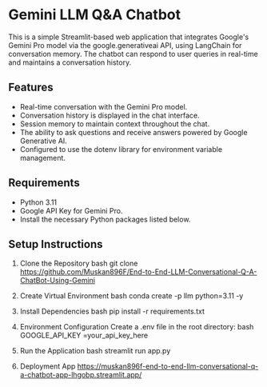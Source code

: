 # Gemini LLM Q&A Chatbot

This is a simple Streamlit-based web application that integrates Google's Gemini Pro model via the google.generativeai API, using LangChain for conversation memory. The chatbot can respond to user queries in real-time and maintains a conversation history.

## Features
- Real-time conversation with the Gemini Pro model.
- Conversation history is displayed in the chat interface.
- Session memory to maintain context throughout the chat.
- The ability to ask questions and receive answers powered by Google Generative AI.
- Configured to use the dotenv library for environment variable management.

## Requirements
- Python 3.11
- Google API Key for Gemini Pro.
- Install the necessary Python packages listed below.

## Setup Instructions

1. Clone the Repository
bash
git clone https://github.com/Muskan896F/End-to-End-LLM-Conversational-Q-A-ChatBot-Using-Gemini


2. Create Virtual Environment
bash
conda create -p llm python=3.11 -y


3. Install Dependencies
bash
pip install -r requirements.txt


4. Environment Configuration Create a .env file in the root directory:
bash
GOOGLE_API_KEY =your_api_key_here


5. Run the Application
bash
streamlit run app.py

6. Deployment App 
https://muskan896f-end-to-end-llm-conversational-q-a-chatbot-app-lhgobp.streamlit.app/
